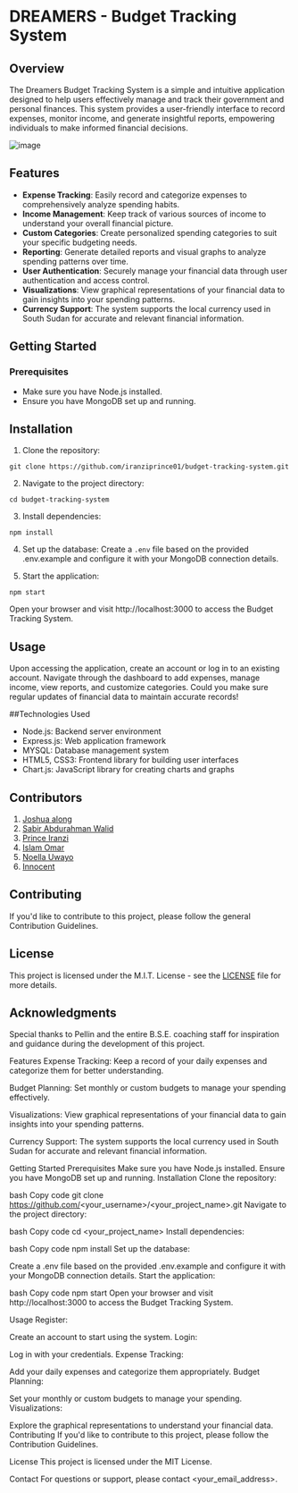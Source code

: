 # DREAMERS - Budget Tracking System 

## Overview
The Dreamers Budget Tracking System is a simple and intuitive application designed to help users effectively manage and track their government and personal finances. This system provides a user-friendly interface to record expenses, monitor income, and generate insightful reports, empowering individuals to make informed financial decisions.

![image](https://github.com/iranziprince01/budget-tracking-system/assets/116654088/498036a1-c93b-4f44-b470-f014224dd41b)


## Features 
- **Expense Tracking**: Easily record and categorize expenses to comprehensively analyze spending habits.
- **Income Management**: Keep track of various sources of income to understand your overall financial picture.
- **Custom Categories**: Create personalized spending categories to suit your specific budgeting needs.
- **Reporting**: Generate detailed reports and visual graphs to analyze spending patterns over time.
- **User Authentication**: Securely manage your financial data through user authentication and access control.
- **Visualizations**: View graphical representations of your financial data to gain insights into your spending patterns.
- **Currency Support**: The system supports the local currency used in South Sudan for accurate and relevant financial information.

## Getting Started
### Prerequisites
- Make sure you have Node.js installed.
- Ensure you have MongoDB set up and running.
  
## Installation
1. Clone the repository:
```
git clone https://github.com/iranziprince01/budget-tracking-system.git
```
2. Navigate to the project directory:
```
cd budget-tracking-system
```
3. Install dependencies:
```
npm install
```
4. Set up the database:
Create a ```.env``` file based on the provided .env.example and configure it with your MongoDB connection details.

5. Start the application:
```
npm start
```
Open your browser and visit http://localhost:3000 to access the Budget Tracking System.

## Usage 
Upon accessing the application, create an account or log in to an existing account. Navigate through the dashboard to add expenses, manage income, view reports, and customize categories. Could you make sure regular updates of financial data to maintain accurate records!

##Technologies Used 
- Node.js: Backend server environment
- Express.js: Web application framework
- MYSQL: Database management system
- HTML5, CSS3: Frontend library for building user interfaces
- Chart.js: JavaScript library for creating charts and graphs

## Contributors 
1. [Joshua along](https://github.com/Malongmak)
2. [Sabir Abdurahman Walid](https://github.com/SabirWalid)
3. [Prince Iranzi](https://github.com/iranziprince01)
4. [Islam Omar](https://github.com/Islam-19984)
5. [Noella Uwayo](https://github.com/n-uwayo)
6. [Innocent](https://github.com/Manziinnocentmanzi)

## Contributing
If you'd like to contribute to this project, please follow the general Contribution Guidelines.

## License 
This project is licensed under the M.I.T. License - see the [LICENSE](https://opensource.org/license/mit/) file for more details.

## Acknowledgments 
Special thanks to  Pellin and the entire B.S.E. coaching staff for inspiration and guidance during the development of this project.


Features
Expense Tracking: Keep a record of your daily expenses and categorize them for better understanding.

Budget Planning: Set monthly or custom budgets to manage your spending effectively.

Visualizations: View graphical representations of your financial data to gain insights into your spending patterns.

Currency Support: The system supports the local currency used in South Sudan for accurate and relevant financial information.

Getting Started
Prerequisites
Make sure you have Node.js installed.
Ensure you have MongoDB set up and running.
Installation
Clone the repository:

bash
Copy code
git clone https://github.com/<your_username>/<your_project_name>.git
Navigate to the project directory:

bash
Copy code
cd <your_project_name>
Install dependencies:

bash
Copy code
npm install
Set up the database:

Create a .env file based on the provided .env.example and configure it with your MongoDB connection details.
Start the application:

bash
Copy code
npm start
Open your browser and visit http://localhost:3000 to access the Budget Tracking System.

Usage
Register:

Create an account to start using the system.
Login:

Log in with your credentials.
Expense Tracking:

Add your daily expenses and categorize them appropriately.
Budget Planning:

Set your monthly or custom budgets to manage your spending.
Visualizations:

Explore the graphical representations to understand your financial data.
Contributing
If you'd like to contribute to this project, please follow the Contribution Guidelines.

License
This project is licensed under the MIT License.

Contact
For questions or support, please contact <your_email_address>.
